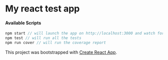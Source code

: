 # My react test app

#### Available Scripts

```javascript
npm start // will launch the app on http://localhost:3000 and watch for changes
npm test // will run all the tests
npm run cover // will run the coverage report
```

This project was bootstrapped with [Create React App](https://github.com/facebook/create-react-app).

